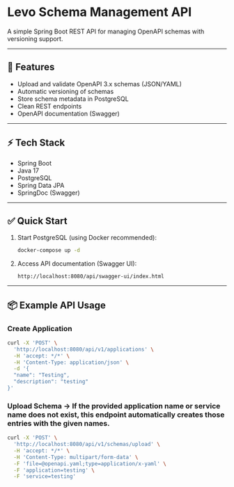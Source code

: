 # Levo Schema Management API

A simple Spring Boot REST API for managing OpenAPI schemas with versioning support.

---

## 🚀 Features

- Upload and validate OpenAPI 3.x schemas (JSON/YAML)
- Automatic versioning of schemas
- Store schema metadata in PostgreSQL
- Clean REST endpoints
- OpenAPI documentation (Swagger)

---

## ⚡️ Tech Stack

- Spring Boot
- Java 17
- PostgreSQL
- Spring Data JPA
- SpringDoc (Swagger)

---

## ✅ Quick Start

1. Start PostgreSQL (using Docker recommended):
    ```bash
    docker-compose up -d
    ```

2. Access API documentation (Swagger UI):
    ```
    http://localhost:8080/api/swagger-ui/index.html
    ```

---

## 📦 Example API Usage

### Create Application
```bash
curl -X 'POST' \
  'http://localhost:8080/api/v1/applications' \
  -H 'accept: */*' \
  -H 'Content-Type: application/json' \
  -d '{
  "name": "Testing",
  "description": "testing"
}'
```
### Upload Schema -> If the provided application name or service name does not exist, this endpoint automatically creates those entries with the given names.
```bash
curl -X 'POST' \
  'http://localhost:8080/api/v1/schemas/upload' \
  -H 'accept: */*' \
  -H 'Content-Type: multipart/form-data' \
  -F 'file=@openapi.yaml;type=application/x-yaml' \
  -F 'application=testing' \
  -F 'service=testing'
```